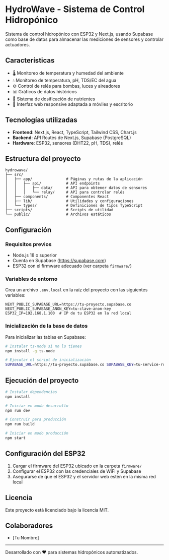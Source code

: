 # HydroWave - Sistema de Control Hidropónico

Sistema de control hidropónico con ESP32 y Next.js, usando Supabase como base de datos para almacenar las mediciones de sensores y controlar actuadores.

## Características

- 🌡️ Monitoreo de temperatura y humedad del ambiente
- 💧 Monitoreo de temperatura, pH, TDS/EC del agua
- ⚙️ Control de relés para bombas, luces y aireadores
- 📊 Gráficos de datos históricos
- 🧪 Sistema de dosificación de nutrientes
- 📱 Interfaz web responsive adaptada a móviles y escritorio

## Tecnologías utilizadas

- **Frontend**: Next.js, React, TypeScript, Tailwind CSS, Chart.js
- **Backend**: API Routes de Next.js, Supabase (PostgreSQL)
- **Hardware**: ESP32, sensores (DHT22, pH, TDS), relés

## Estructura del proyecto

```
hydrowave/
├── src/
│   ├── app/               # Páginas y rutas de la aplicación
│   │   ├── api/           # API endpoints
│   │   │   ├── data/      # API para obtener datos de sensores
│   │   │   └── relay/     # API para controlar relés
│   ├── components/        # Componentes React
│   ├── lib/               # Utilidades y configuraciones
│   └── types/             # Definiciones de tipos TypeScript
├── scripts/               # Scripts de utilidad
└── public/                # Archivos estáticos
```

## Configuración

### Requisitos previos

- Node.js 18 o superior
- Cuenta en Supabase (https://supabase.com)
- ESP32 con el firmware adecuado (ver carpeta `firmware/`)

### Variables de entorno

Crea un archivo `.env.local` en la raíz del proyecto con las siguientes variables:

```
NEXT_PUBLIC_SUPABASE_URL=https://tu-proyecto.supabase.co
NEXT_PUBLIC_SUPABASE_ANON_KEY=tu-clave-anon-key
ESP32_IP=192.168.1.100  # IP de tu ESP32 en la red local
```

### Inicialización de la base de datos

Para inicializar las tablas en Supabase:

```bash
# Instalar ts-node si no lo tienes
npm install -g ts-node

# Ejecutar el script de inicialización
SUPABASE_URL=https://tu-proyecto.supabase.co SUPABASE_KEY=tu-service-role-key npx ts-node scripts/init-db.ts
```

## Ejecución del proyecto

```bash
# Instalar dependencias
npm install

# Iniciar en modo desarrollo
npm run dev

# Construir para producción
npm run build

# Iniciar en modo producción
npm start
```

## Configuración del ESP32

1. Cargar el firmware del ESP32 ubicado en la carpeta `firmware/`
2. Configurar el ESP32 con las credenciales de WiFi y Supabase
3. Asegurarse de que el ESP32 y el servidor web estén en la misma red local

## Licencia

Este proyecto está licenciado bajo la licencia MIT.

## Colaboradores

- [Tu Nombre]

---

Desarrollado con ❤️ para sistemas hidropónicos automatizados.
